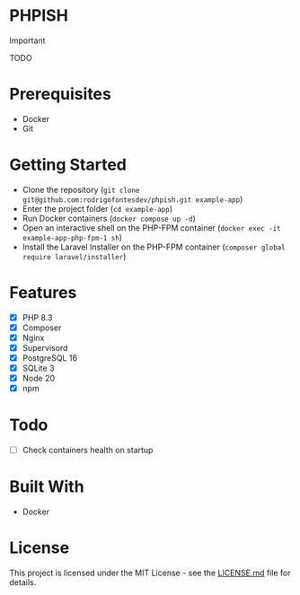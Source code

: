 # PHPISH

> [!IMPORTANT]
> TODO

# Prerequisites

-   Docker
-   Git

# Getting Started

-   Clone the repository (`git clone git@github.com:rodrigofontesdev/phpish.git example-app`)
-   Enter the project folder (`cd example-app`)
-   Run Docker containers (`docker compose up -d`)
-   Open an interactive shell on the PHP-FPM container (`docker exec -it example-app-php-fpm-1 sh`)
-   Install the Laravel Installer on the PHP-FPM container (`composer global require laravel/installer`)

# Features

-   [x] PHP 8.3
-   [x] Composer
-   [x] Nginx
-   [x] Supervisord
-   [x] PostgreSQL 16
-   [x] SQLite 3
-   [x] Node 20
-   [x] npm

# Todo

-   [ ] Check containers health on startup

# Built With

-   Docker

# License

This project is licensed under the MIT License - see the [LICENSE.md](LICENSE) file for details.
